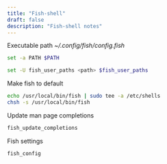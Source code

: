 ```yaml
---
title: "Fish-shell"
draft: false
description: "Fish-shell notes"
---
```


Executable path
_~/.config/fish/config.fish_

```bash
set -a PATH $PATH
```

```bash
set -U fish_user_paths <path> $fish_user_paths
```

Make fish to default

```bash
echo /usr/local/bin/fish | sudo tee -a /etc/shells
chsh -s /usr/local/bin/fish
```

Update man page completions

```bash
fish_update_completions
```

Fish settings

```bash
fish_config
```
